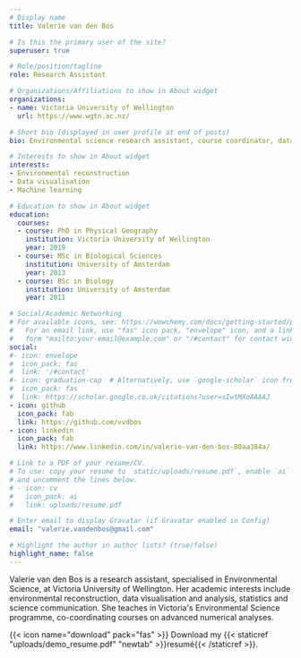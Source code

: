 ```yaml
---
# Display name
title: Valerie van den Bos

# Is this the primary user of the site?
superuser: true

# Role/position/tagline
role: Research Assistant

# Organizations/Affiliations to show in About widget
organizations:
- name: Victoria University of Wellington
  url: https://www.wgtn.ac.nz/

# Short bio (displayed in user profile at end of posts)
bio: Environmental science research assistant, course coordinator, data analyst

# Interests to show in About widget
interests:
- Environmental reconstruction
- Data visualisation
- Machine learning

# Education to show in About widget
education:
  courses:
  - course: PhD in Physical Geography
    institution: Victoria University of Wellington
    year: 2019
  - course: MSc in Biological Sciences
    institution: University of Amsterdam
    year: 2013
  - course: BSc in Biology
    institution: University of Amsterdam
    year: 2011

# Social/Academic Networking
# For available icons, see: https://wowchemy.com/docs/getting-started/page-builder/#icons
#   For an email link, use "fas" icon pack, "envelope" icon, and a link in the
#   form "mailto:your-email@example.com" or "/#contact" for contact widget.
social:
#- icon: envelope
#  icon_pack: fas
#  link: '/#contact'
#- icon: graduation-cap  # Alternatively, use `google-scholar` icon from `ai` icon pack
#  icon_pack: fas
#  link: https://scholar.google.co.uk/citations?user=sIwtMXoAAAAJ
- icon: github
  icon_pack: fab
  link: https://github.com/vvdbos
- icon: linkedin
  icon_pack: fab
  link: https://www.linkedin.com/in/valerie-van-den-bos-80aa384a/

# Link to a PDF of your resume/CV.
# To use: copy your resume to `static/uploads/resume.pdf`, enable `ai` icons in `params.toml`, 
# and uncomment the lines below.
# - icon: cv
#   icon_pack: ai
#   link: uploads/resume.pdf

# Enter email to display Gravatar (if Gravatar enabled in Config)
email: "valerie.vandenbos@gmail.com"

# Highlight the author in author lists? (true/false)
highlight_name: false
---
```


Valerie van den Bos is a research assistant, specialised in Environmental Science, at Victoria University of Wellington. Her academic interests include environmental reconstruction, data visualisation and analysis, statistics and science communication. She teaches in Victoria's Environmental Science programme, co-coordinating courses on advanced numerical analyses.


{{< icon name="download" pack="fas" >}} Download my {{< staticref "uploads/demo_resume.pdf" "newtab" >}}resumé{{< /staticref >}}.
